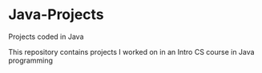 # Java-Projects
Projects coded in Java

This repository contains projects I worked on in an Intro CS course in Java programming
